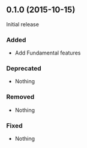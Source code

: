 ## 0.1.0 (2015-10-15)

Initial release

### Added

- Add Fundamental features

### Deprecated

- Nothing

### Removed

- Nothing

### Fixed

- Nothing
